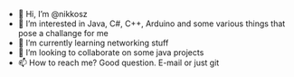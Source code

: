 - 👋 Hi, I’m @nikkosz
- 👀 I’m interested in Java, C#, C++, Arduino and some various things that pose a challange for me
- 🌱 I’m currently learning networking stuff
- 💞️ I’m looking to collaborate on some java projects
- 📫 How to reach me? Good question. E-mail or just git

<!---
nikkosz/nikkosz is a ✨ special ✨ repository because its `README.md` (this file) appears on your GitHub profile.
You can click the Preview link to take a look at your changes.
--->
